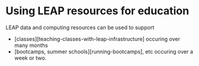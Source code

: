 # Using LEAP resources for education

LEAP data and computing resources can be used to support

- [classes][teaching-classes-with-leap-infrastructure] occuring over many months
- [bootcamps, summer schools][running-bootcamps], etc occuring over a week or two.
